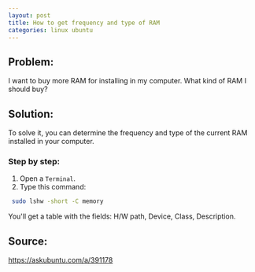 ```yaml
---
layout: post
title: How to get frequency and type of RAM
categories: linux ubuntu
---
```


## Problem: 

I want to buy more RAM for installing in my computer. What kind of RAM I should buy?

## Solution:
To solve it, you can determine the frequency and type of the current RAM installed in your computer.

### Step by step:

1. Open a `Terminal`.
2. Type this command:
```bash
 sudo lshw -short -C memory
```
You'll get a table with the fields: H/W path, Device, Class, Description.

## Source:

<https://askubuntu.com/a/391178>

